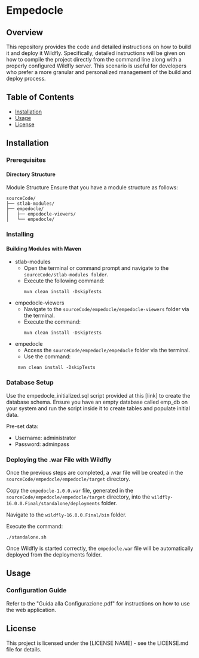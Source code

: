 # Empedocle
## Overview
This repository provides the code and detailed instructions on how to build it and deploy it Wildfly. Specifically, detailed instructions will be given on how to compile the project directly from the command line along with a properly configured Wildfly server. This scenario is useful for developers who prefer a more granular and personalized management of the build and deploy process.

## Table of Contents
- [Installation](#installation)
- [Usage](#usage)
- [License](#license)

## Installation

### Prerequisites
#### Directory Structure
Module Structure
Ensure that you have a module structure as follows:
```
sourceCode/
├── stlab-modules/
├── empedocle/
│   ├── empedocle-viewers/
│   └── empedocle/
```
### Installing
#### Building Modules with Maven
* stlab-modules
  * Open the terminal or command prompt and navigate to the `sourceCode/stlab-modules folder`.
  * Execute the following command:
    ```
    mvn clean install -DskipTests
    ```
* empedocle-viewers
  * Navigate to the `sourceCode/empedocle/empedocle-viewers` folder via the terminal.
  * Execute the command:
    ```
    mvn clean install -DskipTests
    ```
* empedocle
  * Access the `sourceCode/empedocle/empedocle` folder via the terminal.
  * Use the command:
   ```
    mvn clean install -DskipTests
    ```
### Database Setup
Use the empedocle_initialized.sql script provided at this [link] to create the database schema. Ensure you have an empty database called emp_db on your system and run the script inside it to create tables and populate initial data.

Pre-set data:
* Username: administrator
* Password: adminpass

### Deploying the .war File with Wildfly
Once the previous steps are completed, a .war file will be created in the `sourceCode/empedocle/empedocle/target` directory.

Copy the `empedocle-1.0.0.war` file, generated in the `sourceCode/empedocle/empedocle/target` directory, into the `wildfly-16.0.0.Final/standalone/deployments` folder.

Navigate to the `wildfly-16.0.0.Final/bin` folder.

Execute the command: 
```
./standalone.sh
```

Once Wildfly is started correctly, the `empedocle.war` file will be automatically deployed from the deployments folder.

## Usage
### Configuration Guide
Refer to the "Guida alla Configurazione.pdf" for instructions on how to use the web application.

## License
This project is licensed under the [LICENSE NAME] - see the LICENSE.md file for details.

